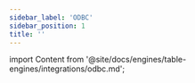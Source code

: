 ```yaml
---
sidebar_label: 'ODBC'
sidebar_position: 1
title: ''
---
```


import Content from '@site/docs/engines/table-engines/integrations/odbc.md';

<Content />
